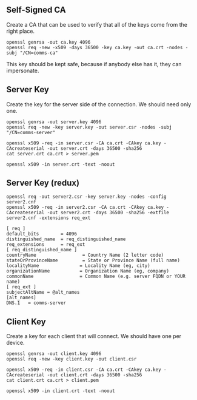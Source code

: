 ## Self-Signed CA

Create a CA that can be used to verify that all of the keys come from the right place.

    openssl genrsa -out ca.key 4096
    openssl req -new -x509 -days 36500 -key ca.key -out ca.crt -nodes -subj "/CN=comms-ca"

This key should be kept safe, because if anybody else has it, they can impersonate.

## Server Key

Create the key for the server side of the connection. We should need only one.

    openssl genrsa -out server.key 4096
    openssl req -new -key server.key -out server.csr -nodes -subj "/CN=comms-server"
    
    openssl x509 -req -in server.csr -CA ca.crt -CAkey ca.key -CAcreateserial -out server.crt -days 36500 -sha256
    cat server.crt ca.crt > server.pem
    
    openssl x509 -in server.crt -text -noout

## Server Key (redux)

    openssl req -out server2.csr -key server.key -nodes -config server2.cnf
    openssl x509 -req -in server2.csr -CA ca.crt -CAkey ca.key -CAcreateserial -out server2.crt -days 36500 -sha256 -extfile server2.cnf -extensions req_ext

```
[ req ]
default_bits        = 4096
distinguished_name  = req_distinguished_name
req_extensions      = req_ext
[ req_distinguished_name ]
countryName                 = Country Name (2 letter code)
stateOrProvinceName         = State or Province Name (full name)
localityName               = Locality Name (eg, city)
organizationName           = Organization Name (eg, company)
commonName                 = Common Name (e.g. server FQDN or YOUR name)
[ req_ext ]
subjectAltName = @alt_names
[alt_names]
DNS.1   = comms-server
```

## Client Key

Create a key for each client that will connect. We should have one per device.

    openssl genrsa -out client.key 4096
    openssl req -new -key client.key -out client.csr
    
    openssl x509 -req -in client.csr -CA ca.crt -CAkey ca.key -CAcreateserial -out client.crt -days 36500 -sha256
    cat client.crt ca.crt > client.pem
    
    openssl x509 -in client.crt -text -noout

